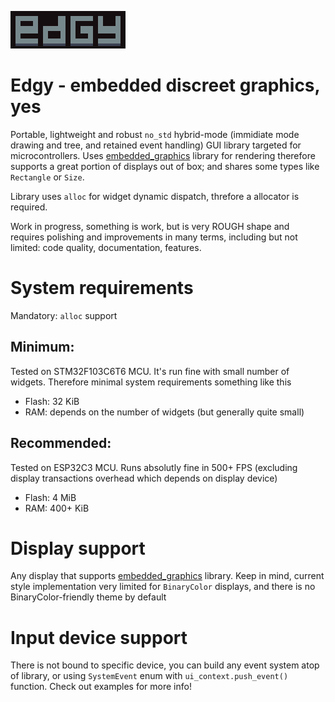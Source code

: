 ![edgy](./logo.png)

# Edgy - embedded discreet graphics, yes

Portable, lightweight and robust `no_std` hybrid-mode (immidiate mode drawing and tree, and retained event handling) GUI library targeted for microcontrollers. Uses [embedded_graphics](https://github.com/embedded-graphics/embedded-graphics) library for rendering therefore supports a great portion of displays out of box; and shares some types like `Rectangle` or `Size`.

Library uses ``alloc`` for widget dynamic dispatch, threfore a allocator is required.

Work in progress, something is work, but is very ROUGH shape and requires polishing and improvements in many terms, including but not limited: code quality, documentation, features.

# System requirements

Mandatory: `alloc` support

## Minimum:

Tested on STM32F103C6T6 MCU. It's run fine with small number of widgets. Therefore minimal system requirements something like this

* Flash: 32 KiB
* RAM: depends on the number of widgets (but generally quite small)

## Recommended:

Tested on ESP32C3 MCU. Runs absolutly fine in 500+ FPS (excluding display transactions overhead which depends on display device)

* Flash: 4 MiB
* RAM: 400+ KiB

# Display support

Any display that supports [embedded_graphics](https://github.com/embedded-graphics/embedded-graphics) library. Keep in mind, current style implementation very limited for `BinaryColor` displays, and there is no BinaryColor-friendly theme by default

# Input device support

There is not bound to specific device, you can build any event system atop of library, or using ``SystemEvent`` enum with `ui_context.push_event()` function. Check out examples for more info!